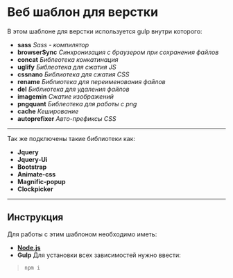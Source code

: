 # Веб шаблон для верстки
В этом шаблоне для верстки используется gulp внутри которого:
* **sass** _Sass - компилятор_
* **browserSync** _Синхронизация с браузером при сохранения файлов_
* **concat** _Библеотека конкатинация_
* **uglify**  _Библеотека для сжатия JS_
* **cssnano** _Библиотека для сжатия CSS_
* **rename** _Библиотека для переименования файлов_
* **del** _Библиотека для удаления файлов_
* **imagemin** _Сжатие изображений_
* **pngquant** _Библеотека для работы с png_
* **cache** _Кеширование_
* **autoprefixer** _Авто-префиксы CSS_
---
Так же подключены такие библиотеки как:
* **Jquery**
* **Jquery-Ui**
* **Bootstrap**
* **Animate-css**
* **Magnific-popup**
* **Clockpicker**
---
## Инструкция
Для работы с этим шаблоном необходимо иметь:
* **[Node.js](https://nodejs.org/en/)**
* **Gulp**
Для установки всех зависимостей нужно ввести:
>`npm i`
